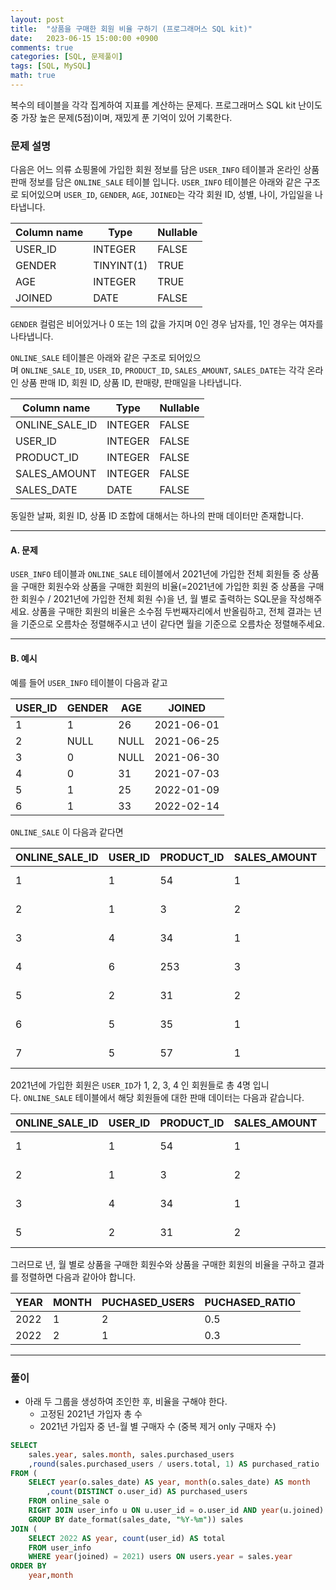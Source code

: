 ```yaml
---
layout: post
title:  "상품을 구매한 회원 비율 구하기 (프로그래머스 SQL kit)"
date:   2023-06-15 15:00:00 +0900
comments: true
categories: [SQL, 문제풀이]
tags: [SQL, MySQL]
math: true
---
```


복수의 테이블을 각각 집계하여 지표를 계산하는 문제다.
프로그래머스 SQL kit 난이도 중 가장 높은 문제(5점)이며, 재밌게 푼 기억이 있어 기록한다.

### 문제 설명
다음은 어느 의류 쇼핑몰에 가입한 회원 정보를 담은 `USER_INFO` 테이블과 온라인 상품 판매 정보를 담은 `ONLINE_SALE` 테이블 입니다. `USER_INFO` 테이블은 아래와 같은 구조로 되어있으며 `USER_ID`, `GENDER`, `AGE`, `JOINED`는 각각 회원 ID, 성별, 나이, 가입일을 나타냅니다.

|Column name|Type|Nullable|
|---|---|---|
|USER_ID|INTEGER|FALSE|
|GENDER|TINYINT(1)|TRUE|
|AGE|INTEGER|TRUE|
|JOINED|DATE|FALSE|

`GENDER` 컬럼은 비어있거나 0 또는 1의 값을 가지며 0인 경우 남자를, 1인 경우는 여자를 나타냅니다.

`ONLINE_SALE` 테이블은 아래와 같은 구조로 되어있으며 `ONLINE_SALE_ID`, `USER_ID`, `PRODUCT_ID`, `SALES_AMOUNT`, `SALES_DATE`는 각각 온라인 상품 판매 ID, 회원 ID, 상품 ID, 판매량, 판매일을 나타냅니다.

|Column name|Type|Nullable|
|---|---|---|
|ONLINE_SALE_ID|INTEGER|FALSE|
|USER_ID|INTEGER|FALSE|
|PRODUCT_ID|INTEGER|FALSE|
|SALES_AMOUNT|INTEGER|FALSE|
|SALES_DATE|DATE|FALSE|

동일한 날짜, 회원 ID, 상품 ID 조합에 대해서는 하나의 판매 데이터만 존재합니다.

---

#### A. 문제

`USER_INFO` 테이블과 `ONLINE_SALE` 테이블에서 2021년에 가입한 전체 회원들 중 상품을 구매한 회원수와 상품을 구매한 회원의 비율(=2021년에 가입한 회원 중 상품을 구매한 회원수 / 2021년에 가입한 전체 회원 수)을 년, 월 별로 출력하는 SQL문을 작성해주세요. 상품을 구매한 회원의 비율은 소수점 두번째자리에서 반올림하고, 전체 결과는 년을 기준으로 오름차순 정렬해주시고 년이 같다면 월을 기준으로 오름차순 정렬해주세요.

---

#### B. 예시

예를 들어 `USER_INFO` 테이블이 다음과 같고

|USER_ID|GENDER|AGE|JOINED|
|---|---|---|---|
|1|1|26|2021-06-01|
|2|NULL|NULL|2021-06-25|
|3|0|NULL|2021-06-30|
|4|0|31|2021-07-03|
|5|1|25|2022-01-09|
|6|1|33|2022-02-14|

`ONLINE_SALE` 이 다음과 같다면

|ONLINE_SALE_ID|USER_ID|PRODUCT_ID|SALES_AMOUNT|SALES_DATE|
|---|---|---|---|---|
|1|1|54|1|2022-01-01|
|2|1|3|2|2022-01-25|
|3|4|34|1|2022-01-30|
|4|6|253|3|2022-02-03|
|5|2|31|2|2022-02-09|
|6|5|35|1|2022-02-14|
|7|5|57|1|2022-02-18|

2021년에 가입한 회원은 `USER_ID`가 1, 2, 3, 4 인 회원들로 총 4명 입니다. `ONLINE_SALE` 테이블에서 해당 회원들에 대한 판매 데이터는 다음과 같습니다.

|ONLINE_SALE_ID|USER_ID|PRODUCT_ID|SALES_AMOUNT|SALES_DATE|
|---|---|---|---|---|
|1|1|54|1|2022-01-01|
|2|1|3|2|2022-01-25|
|3|4|34|1|2022-01-30|
|5|2|31|2|2022-02-09|

그러므로 년, 월 별로 상품을 구매한 회원수와 상품을 구매한 회원의 비율을 구하고 결과를 정렬하면 다음과 같아야 합니다.

|YEAR|MONTH|PUCHASED_USERS|PUCHASED_RATIO|
|---|---|---|---|
|2022|1|2|0.5|
|2022|2|1|0.3|

---

### 풀이
- 아래 두 그룹을 생성하여 조인한 후, 비율을 구해야 한다.
	- 고정된 2021년 가입자 총 수
	- 2021년 가입자 중 년-월 별 구매자 수 (중복 제거 only 구매자 수)

```sql
SELECT
	sales.year, sales.month, sales.purchased_users
	,round(sales.purchased_users / users.total, 1) AS purchased_ratio
FROM (
	SELECT year(o.sales_date) AS year, month(o.sales_date) AS month
		,count(DISTINCT o.user_id) AS purchased_users
	FROM online_sale o
	RIGHT JOIN user_info u ON u.user_id = o.user_id AND year(u.joined) = 2021
	GROUP BY date_format(sales_date, "%Y-%m")) sales
JOIN (
	SELECT 2022 AS year, count(user_id) AS total
	FROM user_info
	WHERE year(joined) = 2021) users ON users.year = sales.year
ORDER BY
	year,month
```